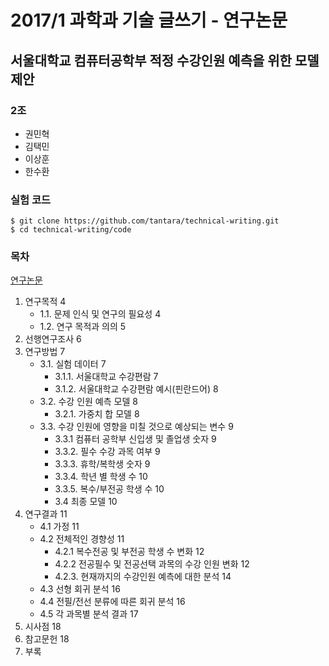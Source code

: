 # 2017/1 과학과 기술 글쓰기 - 연구논문

## 서울대학교 컴퓨터공학부 적정 수강인원 예측을 위한 모델 제안

### 2조

- 권민혁
- 김택민
- 이상훈
- 한수환

### 실험 코드

```
$ git clone https://github.com/tantara/technical-writing.git
$ cd technical-writing/code
```

### 목차

[연구논문](https://github.com/tantara/technical-writing/blob/master/paper.pdf)

1. 연구목적	4
    - 1.1. 문제 인식 및 연구의 필요성	4
    - 1.2. 연구 목적과 의의	5
2. 선행연구조사	6
3. 연구방법	7
    - 3.1. 실험 데이터	7
        - 3.1.1. 서울대학교 수강편람	7
        - 3.1.2. 서울대학교 수강편람 예시(핀란드어)	8
    - 3.2. 수강 인원 예측 모델	8
   		- 3.2.1. 가중치 합 모델	8
    - 3.3. 수강 인원에 영향을 미칠 것으로 예상되는 변수	9
        - 3.3.1 컴퓨터 공학부 신입생 및 졸업생 숫자	9
        - 3.3.2. 필수 수강 과목 여부	9
        - 3.3.3. 휴학/복학생 숫자	9
  		- 3.3.4. 학년 별 학생 수	10
  		- 3.3.5. 복수/부전공 학생 수	10
    	- 3.4 최종 모델	10
4. 연구결과	11
    - 4.1 가정	11
    - 4.2 전체적인 경향성	11
        - 4.2.1 복수전공 및 부전공 학생 수 변화	12
        - 4.2.2 전공필수 및 전공선택 과목의 수강 인원 변화	12
        - 4.2.3. 현재까지의 수강인원 예측에 대한 분석	14
    - 4.3 선형 회귀 분석	16
    - 4.4 전필/전선 분류에 따른 회귀 분석	16
    - 4.5 각 과목별 분석 결과	17
5. 시사점	18
6. 참고문헌	18
7. 부록
